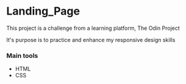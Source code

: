 # Landing_Page

This project is a challenge from a learning platform, The Odin Project

It's purpose is to practice and enhance my responsive design skills

### Main tools
- HTML 
- CSS

